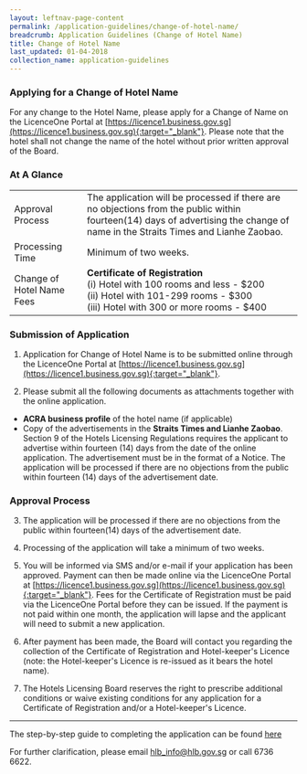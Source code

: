 ```yaml
---
layout: leftnav-page-content
permalink: /application-guidelines/change-of-hotel-name/
breadcrumb: Application Guidelines (Change of Hotel Name)
title: Change of Hotel Name
last_updated: 01-04-2018
collection_name: application-guidelines
---
```


### **Applying for a Change of Hotel Name**

For any change to the Hotel Name, please apply for a Change of Name on the LicenceOne Portal at [https://licence1.business.gov.sg](https://licence1.business.gov.sg){:target="_blank"}. Please note that the hotel shall not change the name of the hotel without prior written approval of the Board.

### **At A Glance**

<table class="table-v">
  <tr>
    <td>Approval Process</td>
    <td>The application will be processed if there are no objections from the public within fourteen(14) days of advertising the change of name in the Straits Times and Lianhe Zaobao.</td> 
  </tr>
  <tr>
    <td>Processing Time</td>
    <td>Minimum of two weeks.</td>
  </tr>
  <tr>
    <td>Change of Hotel Name Fees</td>
    <td><b>Certificate of Registration</b> <br>(i)    Hotel with 100 rooms and less - $200 <br>(ii)   Hotel with 101-299 rooms - $300 <br> (iii)  Hotel with 300 or more rooms - $400 <br></td>
  </tr>
</table>

### **Submission of Application**

1. Application for Change of Hotel Name is to be submitted online through the LicenceOne Portal at [https://licence1.business.gov.sg](https://licence1.business.gov.sg){:target="_blank"}.

2. Please submit all the following documents as attachments together with the online application. 
* **ACRA business profile** of the hotel name (if applicable)  
* Copy of the advertisements in the **Straits Times and Lianhe Zaobao**. Section 9 of the Hotels Licensing Regulations requires the applicant to advertise within fourteen (14) days from the date of the online application. The advertisement must be in the format of a Notice. The application will be processed if there are no objections from the public within fourteen (14) days of the advertisement date.

### **Approval Process**

3. The application will be processed if there are no objections from the public within fourteen(14) days of the advertisement date.

4. Processing of the application will take a minimum of two weeks.

5. You will be informed via SMS and/or e-mail if your application has been approved. Payment can then be made online via the LicenceOne Portal at [https://licence1.business.gov.sg](https://licence1.business.gov.sg){:target="_blank"}. Fees for the Certificate of Registration must be paid via the LicenceOne Portal before they can be issued. If the payment is not paid within one month, the application will lapse and the applicant will need to submit a new application. 

6. After payment has been made, the Board will contact you regarding the collection of the Certificate of Registration and Hotel-keeper's Licence (note: the Hotel-keeper's Licence is re-issued as it bears the hotel name). 

7. The Hotels Licensing Board reserves the right to prescribe additional conditions or waive existing conditions for any application for a Certificate of Registration and/or a Hotel-keeper's Licence. 

---

The step-by-step guide to completing the application can be found [here]({{site.baseurl}}/media/guides/files/guide-amendment-of-licence.pdf)

For further clarification, please email [hlb_info@hlb.gov.sg](mailto:hlb_info@hlb.gov.sg) or call 6736 6622.